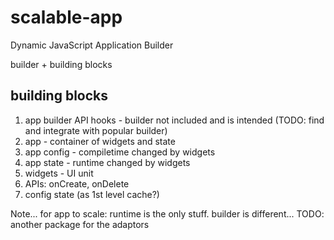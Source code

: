# scalable-app
Dynamic JavaScript Application Builder

builder + building blocks

## building blocks
1. app builder API hooks - builder not included and is intended (TODO: find and integrate with popular builder)
2. app - container of widgets and state
  1. app config - compiletime changed by widgets
  2. app state - runtime changed by widgets
3. widgets - UI unit
  1. APIs: onCreate, onDelete
  2. config state (as 1st level cache?)


Note... for app to scale: runtime is the only stuff. builder is different...
TODO: another package for the adaptors
